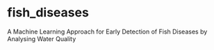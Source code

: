 # fish_diseases
A Machine Learning Approach for Early Detection of Fish Diseases by Analysing Water Quality
